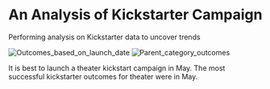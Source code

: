 # An Analysis of Kickstarter Campaign
Performing analysis on Kickstarter data to uncover trends

![Outcomes_based_on_launch_date](file:///C:/Users/antho/OneDrive/Desktop/Class%20Folder/Outcomes_based_on_launch_date.png)
![Parent_category_outcomes](file:///C:/Users/antho/OneDrive/Desktop/Class%20Folder/Parent_category_outcomes.png)

It is best to launch a theater kickstart campaign in May. The most successful kickstarter outcomes for theater were in May. 
